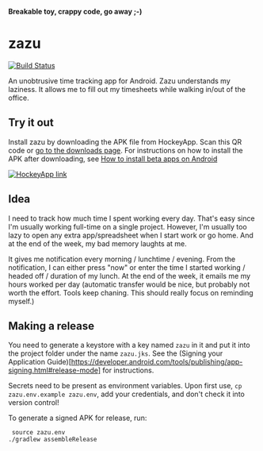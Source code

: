 **Breakable toy, crappy code, go away ;-)**

# zazu

[![Build
Status](https://travis-ci.org/kaeff/zazu.svg?branch=master)](https://travis-ci.org/kaeff/zazu)

An unobtrusive time tracking app for Android. Zazu understands my laziness. It allows me to fill out my timesheets while walking in/out of the office.

## Try it out

Install zazu by downloading the APK file from HockeyApp. Scan this QR code or [go to the downloads page](https://rink.hockeyapp.net/apps/d8d973e221bf47cc8b0218f1e7936944). For instructions on how to install the APK after downloading, see [How to install beta apps on Android](http://support.hockeyapp.net/kb/client-integration-android/how-to-install-beta-apps-on-android)

[![HockeyApp
link](https://chart.googleapis.com/chart?cht=qr&chl=https%3A%2F%2Frink.hockeyapp.net%2Fapps%2Fd8d973e221bf47cc8b0218f1e7936944&chs=256x256)](https://rink.hockeyapp.net/apps/d8d973e221bf47cc8b0218f1e7936944)

## Idea

I need to track how much time I spent working every day. That's easy since I'm usually working full-time on a single project. However, I'm usually too lazy to open any extra app/spreadsheet when I start work or go home. And at the end of the week, my bad memory laughts at me.

It gives me notification every morning / lunchtime / evening. From the notification, I can either press "now" or enter the time I started working / headed off / duration of my lunch. At the end of the week, it emails me my hours worked per day (automatic transfer would be nice, but probably not worth the effort. Tools keep chaning. This should really focus on reminding myself.)

## Making a release

You need to generate a keystore with a key named `zazu` in it  and put it into the project folder under the name `zazu.jks`. See the (Signing your Application Guide)[https://developer.android.com/tools/publishing/app-signing.html#release-mode] for instructions.

Secrets need to be present as environment variables. Upon first use, `cp zazu.env.example zazu.env`, add your credentials, and don't check it into version control!

To generate a signed APK for release, run:

     source zazu.env
    ./gradlew assembleRelease
